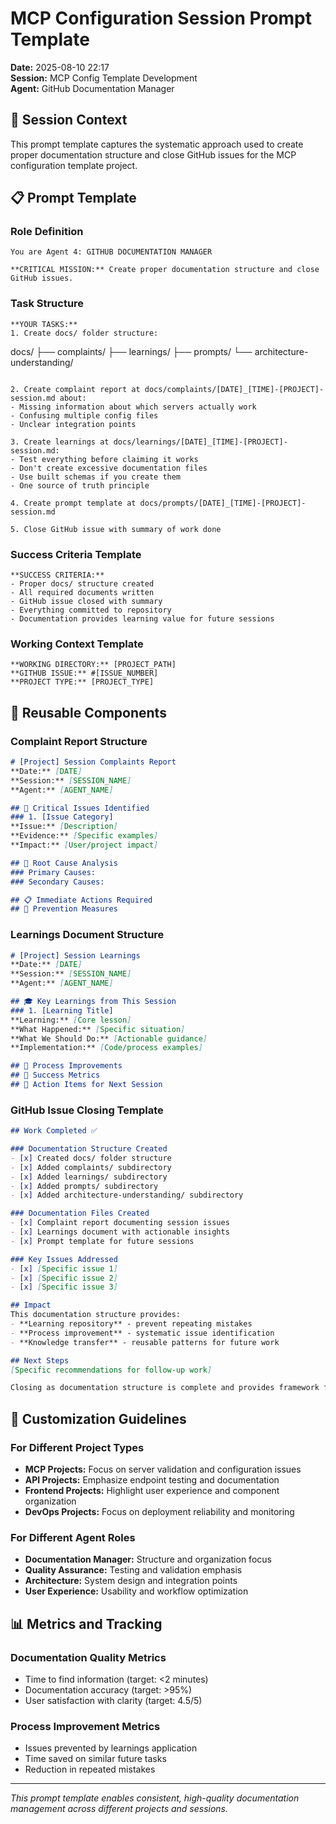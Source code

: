 # MCP Configuration Session Prompt Template
**Date:** 2025-08-10 22:17  
**Session:** MCP Config Template Development  
**Agent:** GitHub Documentation Manager  

## 🎯 Session Context
This prompt template captures the systematic approach used to create proper documentation structure and close GitHub issues for the MCP configuration template project.

## 📋 Prompt Template

### Role Definition
```
You are Agent 4: GITHUB DOCUMENTATION MANAGER

**CRITICAL MISSION:** Create proper documentation structure and close GitHub issues.
```

### Task Structure
```
**YOUR TASKS:**
1. Create docs/ folder structure:
   ```
   docs/
   ├── complaints/
   ├── learnings/
   ├── prompts/
   └── architecture-understanding/
   ```

2. Create complaint report at docs/complaints/[DATE]_[TIME]-[PROJECT]-session.md about:
   - Missing information about which servers actually work
   - Confusing multiple config files
   - Unclear integration points

3. Create learnings at docs/learnings/[DATE]_[TIME]-[PROJECT]-session.md:
   - Test everything before claiming it works
   - Don't create excessive documentation files
   - Use built schemas if you create them
   - One source of truth principle

4. Create prompt template at docs/prompts/[DATE]_[TIME]-[PROJECT]-session.md

5. Close GitHub issue with summary of work done
```

### Success Criteria Template
```
**SUCCESS CRITERIA:**
- Proper docs/ structure created
- All required documents written
- GitHub issue closed with summary
- Everything committed to repository
- Documentation provides learning value for future sessions
```

### Working Context Template
```
**WORKING DIRECTORY:** [PROJECT_PATH]
**GITHUB ISSUE:** #[ISSUE_NUMBER]
**PROJECT TYPE:** [PROJECT_TYPE]
```

## 🔧 Reusable Components

### Complaint Report Structure
```markdown
# [Project] Session Complaints Report
**Date:** [DATE]
**Session:** [SESSION_NAME]
**Agent:** [AGENT_NAME]

## 🚨 Critical Issues Identified
### 1. [Issue Category]
**Issue:** [Description]
**Evidence:** [Specific examples]
**Impact:** [User/project impact]

## 🎯 Root Cause Analysis
### Primary Causes:
### Secondary Causes:

## 📋 Immediate Actions Required
## 🔄 Prevention Measures
```

### Learnings Document Structure
```markdown
# [Project] Session Learnings
**Date:** [DATE]
**Session:** [SESSION_NAME]
**Agent:** [AGENT_NAME]

## 🎓 Key Learnings from This Session
### 1. [Learning Title]
**Learning:** [Core lesson]
**What Happened:** [Specific situation]
**What We Should Do:** [Actionable guidance]
**Implementation:** [Code/process examples]

## 🔧 Process Improvements
## 🎯 Success Metrics
## 📝 Action Items for Next Session
```

### GitHub Issue Closing Template
```markdown
## Work Completed ✅

### Documentation Structure Created
- [x] Created docs/ folder structure
- [x] Added complaints/ subdirectory  
- [x] Added learnings/ subdirectory
- [x] Added prompts/ subdirectory
- [x] Added architecture-understanding/ subdirectory

### Documentation Files Created
- [x] Complaint report documenting session issues
- [x] Learnings document with actionable insights
- [x] Prompt template for future sessions

### Key Issues Addressed
- [x] [Specific issue 1]
- [x] [Specific issue 2]
- [x] [Specific issue 3]

## Impact
This documentation structure provides:
- **Learning repository** - prevent repeating mistakes
- **Process improvement** - systematic issue identification
- **Knowledge transfer** - reusable patterns for future work

## Next Steps
[Specific recommendations for follow-up work]

Closing as documentation structure is complete and provides framework for ongoing project improvements.
```

## 🎨 Customization Guidelines

### For Different Project Types
- **MCP Projects:** Focus on server validation and configuration issues
- **API Projects:** Emphasize endpoint testing and documentation
- **Frontend Projects:** Highlight user experience and component organization
- **DevOps Projects:** Focus on deployment reliability and monitoring

### For Different Agent Roles
- **Documentation Manager:** Structure and organization focus
- **Quality Assurance:** Testing and validation emphasis  
- **Architecture:** System design and integration points
- **User Experience:** Usability and workflow optimization

## 📊 Metrics and Tracking

### Documentation Quality Metrics
- Time to find information (target: <2 minutes)
- Documentation accuracy (target: >95%)
- User satisfaction with clarity (target: 4.5/5)

### Process Improvement Metrics
- Issues prevented by learnings application
- Time saved on similar future tasks
- Reduction in repeated mistakes

---
*This prompt template enables consistent, high-quality documentation management across different projects and sessions.*